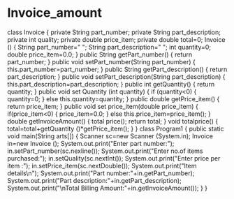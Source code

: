 # Invoice_amount
class Invoice
{
  private String part_number;
  private String part_description;
  private int quality;
  private double price_item;
  private double total=0;
  Invoice ()
  {
    String part_number=" ";
    String part_description=" ";
    int quantity=0;
    double price_item=0.0;
  }
  public String getPart_number()
  { 
    return part_number;
  }
  public void setPart_number(String part_number)
  {
    this.part_number=part_number;
  } 
  public String getPart_description()
  {
    return part_description;
  }
  public void setPart_description(String part_description)
  {
    this.part_description=part_description;
  }
  public int getQuantity()
  {
    return quantity;
  }
  public void set Quantity (int quantity)
  {
    if (quantity<0)
    { 
      quantity=0;
    }
    else 
      this.quantity=quantity;
  }
  public double getPrice_item()
  {
    return price_item;
  }
  public void set price_item(double price_item)
  {
    if(price_item<0)
    {
      price_item=0.0;
    }
    else 
      this.price_item=price_item();
  }
  double getInvoiceAmount()
  {
    total price();
    return total;
  }
  void totalprice()
  {
    total=total+getQuantity ()*getPrice_item();
   }
}
class Program1
{
  public static void main(String arts[])
  {
    Scanner sc=new Scanner (System.in);
    Invoice in=new Invoice ();
    System.out.print("Enter part number:");
    in.setPart_number(sc.nexline());
    System.out.print("Enter no.of items purchased:");
    in.setQuality(sc.nextInt());
    System.out.print("Enter price per item :");
    in.setPrice_item(sc.nextDouble());
    System.out.print("Item details\n");
    System.out.print("Part number:"+in.getPart_number);
    System.out.print("Part description:"+in.getPart_description);
    System.out.print("\nTotal Billing Amount:"+in.getInvoiceAmount());
   }
 }
